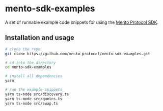 # mento-sdk-examples

A set of runnable example code snippets for using the [Mento Protocol SDK](https://www.npmjs.com/package/@mento-protocol/mento-sdk).

## Installation and usage

```sh
# clone the repo
git clone https://github.com/mento-protocol/mento-sdk-examples.git

# cd into the directory
cd mento-sdk-examples

# install all dependencies
yarn

# run the example snippets
yarn ts-node src/discovery.ts
yarn ts-node src/quotes.ts
yarn ts-node src/swap.ts
```
